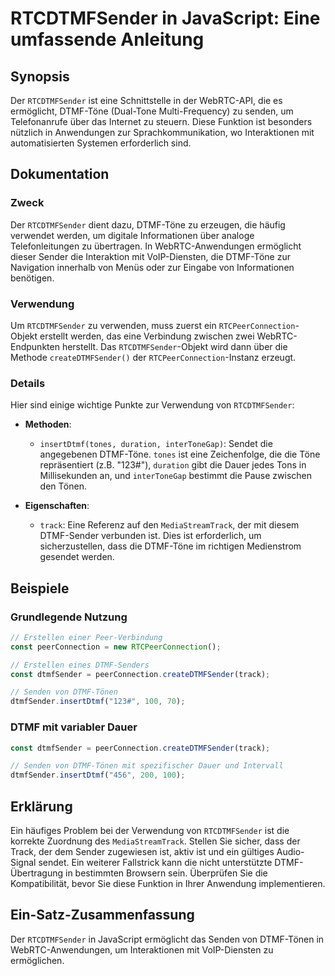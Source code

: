 <!--
Meta Description: # RTCDTMFSender in JavaScript: Eine umfassende Anleitung ## Synopsis Der `RTCDTMFSender` ist eine Schnittstelle in der WebRTC-API, die es ermöglicht, ...
Meta Keywords: die, dtmf, der, rtcdtmfsender, ist
-->

# RTCDTMFSender in JavaScript: Eine umfassende Anleitung

## Synopsis
Der `RTCDTMFSender` ist eine Schnittstelle in der WebRTC-API, die es ermöglicht, DTMF-Töne (Dual-Tone Multi-Frequency) zu senden, um Telefonanrufe über das Internet zu steuern. Diese Funktion ist besonders nützlich in Anwendungen zur Sprachkommunikation, wo Interaktionen mit automatisierten Systemen erforderlich sind.

## Dokumentation

### Zweck
Der `RTCDTMFSender` dient dazu, DTMF-Töne zu erzeugen, die häufig verwendet werden, um digitale Informationen über analoge Telefonleitungen zu übertragen. In WebRTC-Anwendungen ermöglicht dieser Sender die Interaktion mit VoIP-Diensten, die DTMF-Töne zur Navigation innerhalb von Menüs oder zur Eingabe von Informationen benötigen.

### Verwendung
Um `RTCDTMFSender` zu verwenden, muss zuerst ein `RTCPeerConnection`-Objekt erstellt werden, das eine Verbindung zwischen zwei WebRTC-Endpunkten herstellt. Das `RTCDTMFSender`-Objekt wird dann über die Methode `createDTMFSender()` der `RTCPeerConnection`-Instanz erzeugt.

### Details
Hier sind einige wichtige Punkte zur Verwendung von `RTCDTMFSender`:

- **Methoden**:
  - `insertDtmf(tones, duration, interToneGap)`: Sendet die angegebenen DTMF-Töne. `tones` ist eine Zeichenfolge, die die Töne repräsentiert (z.B. "123#"), `duration` gibt die Dauer jedes Tons in Millisekunden an, und `interToneGap` bestimmt die Pause zwischen den Tönen.
  
- **Eigenschaften**:
  - `track`: Eine Referenz auf den `MediaStreamTrack`, der mit diesem DTMF-Sender verbunden ist. Dies ist erforderlich, um sicherzustellen, dass die DTMF-Töne im richtigen Medienstrom gesendet werden.

## Beispiele

### Grundlegende Nutzung
```javascript
// Erstellen einer Peer-Verbindung
const peerConnection = new RTCPeerConnection();

// Erstellen eines DTMF-Senders
const dtmfSender = peerConnection.createDTMFSender(track);

// Senden von DTMF-Tönen
dtmfSender.insertDtmf("123#", 100, 70);
```

### DTMF mit variabler Dauer
```javascript
const dtmfSender = peerConnection.createDTMFSender(track);

// Senden von DTMF-Tönen mit spezifischer Dauer und Intervall
dtmfSender.insertDtmf("456", 200, 100);
```

## Erklärung
Ein häufiges Problem bei der Verwendung von `RTCDTMFSender` ist die korrekte Zuordnung des `MediaStreamTrack`. Stellen Sie sicher, dass der Track, der dem Sender zugewiesen ist, aktiv ist und ein gültiges Audio-Signal sendet. Ein weiterer Fallstrick kann die nicht unterstützte DTMF-Übertragung in bestimmten Browsern sein. Überprüfen Sie die Kompatibilität, bevor Sie diese Funktion in Ihrer Anwendung implementieren.

## Ein-Satz-Zusammenfassung
Der `RTCDTMFSender` in JavaScript ermöglicht das Senden von DTMF-Tönen in WebRTC-Anwendungen, um Interaktionen mit VoIP-Diensten zu ermöglichen.